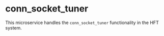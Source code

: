 # conn_socket_tuner

This microservice handles the `conn_socket_tuner` functionality in the HFT system.